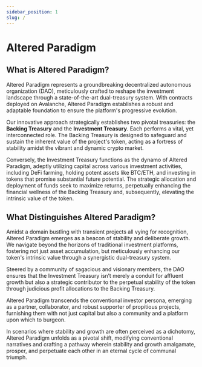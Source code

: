 ```yaml
---
sidebar_position: 1
slug: /
---
```


# Altered Paradigm

## What is Altered Paradigm?

Altered Paradigm represents a groundbreaking decentralized autonomous organization (DAO), meticulously crafted to reshape the investment landscape through a state-of-the-art dual-treasury system. With contracts deployed on Avalanche, Altered Paradigm establishes a robust and adaptable foundation to ensure the platform's progressive evolution.

Our innovative approach strategically establishes two pivotal treasuries: the **Backing Treasury** and the **Investment Treasury**. Each performs a vital, yet interconnected role. The Backing Treasury is designed to safeguard and sustain the inherent value of the project's token, acting as a fortress of stability amidst the vibrant and dynamic crypto market.

Conversely, the Investment Treasury functions as the dynamo of Altered Paradigm, adeptly utilizing capital across various investment activities, including DeFi farming, holding potent assets like BTC/ETH, and investing in tokens that promise substantial future potential. The strategic allocation and deployment of funds seek to maximize returns, perpetually enhancing the financial wellness of the Backing Treasury and, subsequently, elevating the intrinsic value of the token.

## What Distinguishes Altered Paradigm?

Amidst a domain bustling with transient projects all vying for recognition, Altered Paradigm emerges as a beacon of stability and deliberate growth. We navigate beyond the horizons of traditional investment platforms, fostering not just asset accumulation, but meticulously enhancing our token's intrinsic value through a synergistic dual-treasury system.

Steered by a community of sagacious and visionary members, the DAO ensures that the Investment Treasury isn’t merely a conduit for affluent growth but also a strategic contributor to the perpetual stability of the token through judicious profit allocations to the Backing Treasury.

Altered Paradigm transcends the conventional investor persona, emerging as a partner, collaborator, and robust supporter of propitious projects, furnishing them with not just capital but also a community and a platform upon which to burgeon.

In scenarios where stability and growth are often perceived as a dichotomy, Altered Paradigm unfolds as a pivotal shift, modifying conventional narratives and crafting a pathway wherein stability and growth amalgamate, prosper, and perpetuate each other in an eternal cycle of communal triumph.
